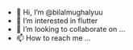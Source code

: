 - 👋 Hi, I’m @bilalmughalyuu
- 👀 I’m interested in flutter
- 💞️ I’m looking to collaborate on ...
- 📫 How to reach me ...

<!---
bilalmughalyuu/bilalmughalyuu is a ✨ special ✨ repository because its `README.md` (this file) appears on your GitHub profile.
You can click the Preview link to take a look at your changes.
--->
